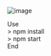 
![image](https://github.com/YiTingLee/YoutubeSearch/blob/master/projectgif.gif?raw=true)

Use </br>
	> npm install </br>
	> npm start </br>
End
